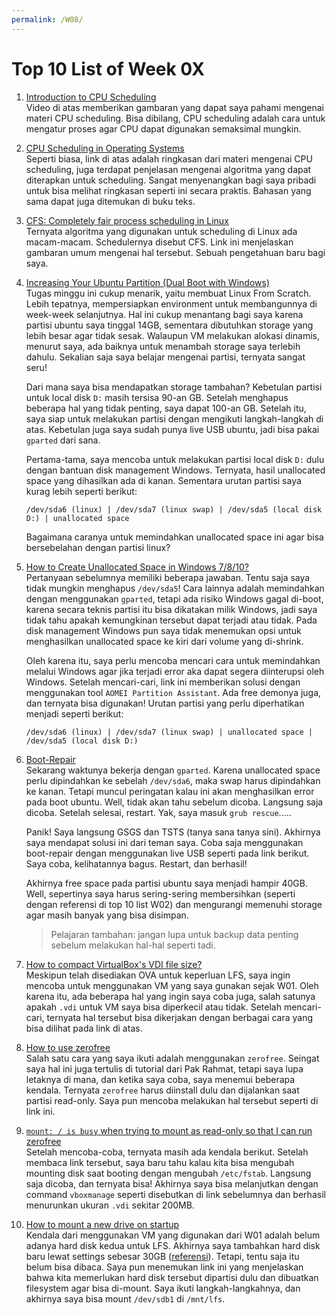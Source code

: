```yaml
---
permalink: /W08/
---
```

# Top 10 List of Week 0X
1. [Introduction to CPU Scheduling](https://www.youtube.com/watch?v=EWkQl0n0w5M)<br>
Video di atas memberikan gambaran yang dapat saya pahami mengenai materi CPU scheduling. Bisa dibilang, CPU scheduling adalah cara untuk mengatur proses agar CPU dapat digunakan semaksimal mungkin.

2. [CPU Scheduling in Operating Systems](https://www.geeksforgeeks.org/cpu-scheduling-in-operating-systems/)<br>
Seperti biasa, link di atas adalah ringkasan dari materi mengenai CPU scheduling, juga terdapat penjelasan mengenai algoritma yang dapat diterapkan untuk scheduling. Sangat menyenangkan bagi saya pribadi untuk bisa melihat ringkasan seperti ini secara praktis. Bahasan yang sama dapat juga ditemukan di buku teks.

10. [CFS: Completely fair process scheduling in Linux](https://opensource.com/article/19/2/fair-scheduling-linux)<br>
Ternyata algoritma yang digunakan untuk scheduling di Linux ada macam-macam. Schedulernya disebut CFS. Link ini menjelaskan gambaran umum mengenai hal tersebut. Sebuah pengetahuan baru bagi saya.

4. [Increasing Your Ubuntu Partition (Dual Boot with Windows)](https://www.amyschlesener.com/posts/2020/04/increasing-ubuntu-partition/)<br>
Tugas minggu ini cukup menarik, yaitu membuat Linux From Scratch. Lebih tepatnya, mempersiapkan environment untuk membangunnya di week-week selanjutnya. Hal ini cukup menantang bagi saya karena partisi ubuntu saya tinggal 14GB, sementara dibutuhkan storage yang lebih besar agar tidak sesak. Walaupun VM melakukan alokasi dinamis, menurut saya, ada baiknya untuk menambah storage saya terlebih dahulu. Sekalian saja saya belajar mengenai partisi, ternyata sangat seru!

    Dari mana saya bisa mendapatkan storage tambahan? Kebetulan partisi untuk local disk `D:` masih tersisa 90-an GB. Setelah menghapus beberapa hal yang tidak penting, saya dapat 100-an GB. Setelah itu, saya siap untuk melakukan partisi dengan mengikuti langkah-langkah di atas. Kebetulan juga saya sudah punya live USB ubuntu, jadi bisa pakai `gparted` dari sana.

    Pertama-tama, saya mencoba untuk melakukan partisi local disk `D:` dulu dengan bantuan disk management Windows. Ternyata, hasil unallocated space yang dihasilkan ada di kanan. Sementara urutan partisi saya kurag lebih seperti berikut:

    ```/dev/sda6 (linux) | /dev/sda7 (linux swap) | /dev/sda5 (local disk D:) | unallocated space  ```

    Bagaimana caranya untuk memindahkan unallocated space ini agar bisa bersebelahan dengan partisi linux?

5. [How to Create Unallocated Space in Windows 7/8/10?](https://www.diskpart.com/articles/how-to-create-unallocated-space-0708i.html)<br>
Pertanyaan sebelumnya memiliki beberapa jawaban. Tentu saja saya tidak mungkin menghapus `/dev/sda5`! Cara lainnya adalah memindahkan dengan menggunakan `gparted`, tetapi ada risiko Windows gagal di-boot, karena secara teknis partisi itu bisa dikatakan milik Windows, jadi saya tidak tahu apakah kemungkinan tersebut dapat terjadi atau tidak. Pada disk management Windows pun saya tidak menemukan opsi untuk menghasilkan unallocated space ke kiri dari volume yang di-shrink.

    Oleh karena itu, saya perlu mencoba mencari cara untuk memindahkan melalui Windows agar jika terjadi error aka dapat segera diinterupsi oleh Windows. Setelah mencari-cari, link ini memberikan solusi dengan menggunakan tool `AOMEI Partition Assistant`. Ada free demonya juga, dan ternyata bisa digunakan! Urutan partisi yang perlu diperhatikan menjadi seperti berikut:

    ```/dev/sda6 (linux) | /dev/sda7 (linux swap) | unallocated space | /dev/sda5 (local disk D:)```

6. [Boot-Repair](https://help.ubuntu.com/community/Boot-Repair)<br>
Sekarang waktunya bekerja dengan `gparted`. Karena unallocated space perlu dipindahkan ke sebelah `/dev/sda6`, maka swap harus dipindahkan ke kanan. Tetapi muncul peringatan kalau ini akan menghasilkan error pada boot ubuntu. Well, tidak akan tahu sebelum dicoba. Langsung saja dicoba. Setelah selesai, restart. Yak, saya masuk `grub rescue`.....

    Panik! Saya langsung GSGS dan TSTS (tanya sana tanya sini). Akhirnya saya mendapat solusi ini dari teman saya. Coba saja menggunakan boot-repair dengan menggunakan live USB seperti pada link berikut. Saya coba, kelihatannya bagus. Restart, dan berhasil!

    Akhirnya free space pada partisi ubuntu saya menjadi hampir 40GB. Well, sepertinya saya harus sering-sering membersihkan (seperti dengan referensi di top 10 list W02) dan mengurangi memenuhi storage agar masih banyak yang bisa disimpan.

    > Pelajaran tambahan: jangan lupa untuk backup data penting sebelum melakukan hal-hal seperti tadi.

7. [How to compact VirtualBox's VDI file size?](https://superuser.com/questions/529149/how-to-compact-virtualboxs-vdi-file-size)<br>
Meskipun telah disediakan OVA untuk keperluan LFS, saya ingin mencoba untuk menggunakan VM yang saya gunakan sejak W01. Oleh karena itu, ada beberapa hal yang ingin saya coba juga, salah satunya apakah `.vdi` untuk VM saya bisa diperkecil atau tidak. Setelah mencari-cari, ternyata hal tersebut bisa dikerjakan dengan berbagai cara yang bisa dilihat pada link di atas.

8. [How to use zerofree](https://askubuntu.com/questions/1092812/zerofree-on-ubuntu-18-04)<br>
Salah satu cara yang saya ikuti adalah menggunakan `zerofree`. Seingat saya hal ini juga tertulis di tutorial dari Pak Rahmat, tetapi saya lupa letaknya di mana, dan ketika saya coba, saya menemui beberapa kendala. Ternyata `zerofree` harus diinstall dulu dan dijalankan saat partisi read-only. Saya pun mencoba melakukan hal tersebut seperti di link ini.

9. [`mount: / is busy` when trying to mount as read-only so that I can run zerofree](https://unix.stackexchange.com/questions/42015/mount-is-busy-when-trying-to-mount-as-read-only-so-that-i-can-run-zerofree)<br>
Setelah mencoba-coba, ternyata masih ada kendala berikut. Setelah membaca link tersebut, saya baru tahu kalau kita bisa mengubah mounting disk saat booting dengan mengubah `/etc/fstab`. Langsung saja dicoba, dan ternyata bisa! Akhirnya saya bisa melanjutkan dengan command `vboxmanage` seperti disebutkan di link sebelumnya dan berhasil menurunkan ukuran `.vdi` sekitar 200MB.

10. [How to mount a new drive on startup](https://askubuntu.com/questions/154180/how-to-mount-a-new-drive-on-startup)<br>
Kendala dari menggunakan VM yang digunakan dari W01 adalah belum adanya hard disk kedua untuk LFS. Akhirnya saya tambahkan hard disk baru lewat settings sebesar 30GB ([referensi](https://www.tutorialspoint.com/how-to-add-disk-storage-to-oracle-virtual-box-on-linux)). Tetapi, tentu saja itu belum bisa dibaca. Saya pun menemukan link ini yang menjelaskan bahwa kita memerlukan hard disk tersebut dipartisi dulu dan dibuatkan filesystem agar bisa di-mount. Saya ikuti langkah-langkahnya, dan akhirnya saya bisa mount `/dev/sdb1` di `/mnt/lfs`.
